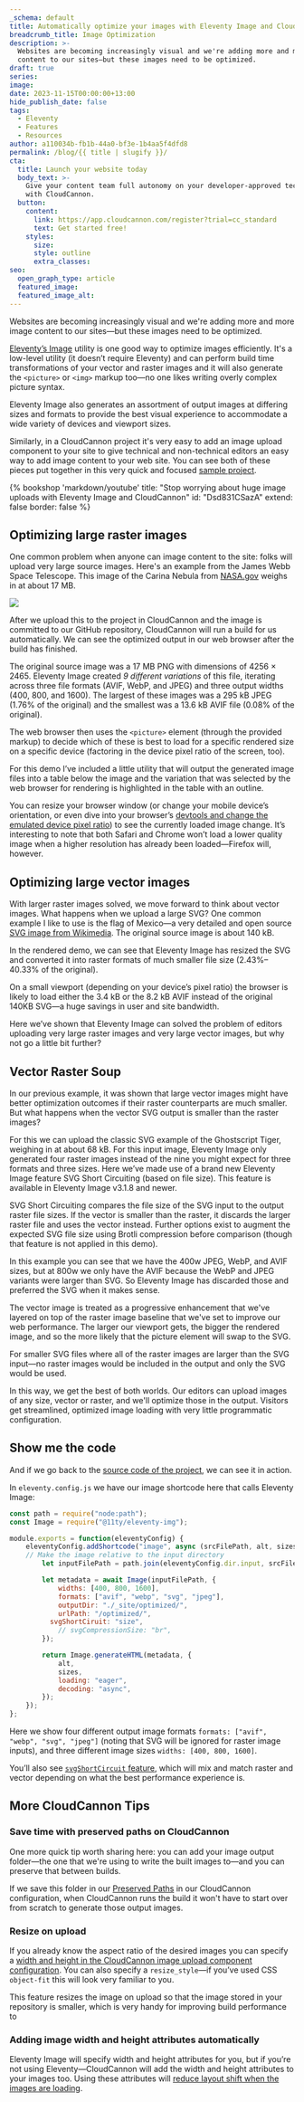 ```yaml
---
_schema: default
title: Automatically optimize your images with Eleventy Image and CloudCannon
breadcrumb_title: Image Optimization
description: >-
  Websites are becoming increasingly visual and we're adding more and more image
  content to our sites—but these images need to be optimized. 
draft: true
series:
image:
date: 2023-11-15T00:00:00+13:00
hide_publish_date: false
tags:
  - Eleventy
  - Features
  - Resources
author: a110034b-fb1b-44a0-bf3e-1b4aa5f4dfd8
permalink: /blog/{{ title | slugify }}/
cta:
  title: Launch your website today
  body_text: >-
    Give your content team full autonomy on your developer-approved tech stack
    with CloudCannon.
  button:
    content:
      link: https://app.cloudcannon.com/register?trial=cc_standard
      text: Get started free!
    styles:
      size:
      style: outline
      extra_classes:
seo:
  open_graph_type: article
  featured_image:
  featured_image_alt:
---
```

Websites are becoming increasingly visual and we're adding more and more image content to our sites—but these images need to be optimized.

[Eleventy’s Image](https://www.11ty.dev/docs/plugins/image/) utility is one good way to optimize images efficiently. It's a low-level utility (it doesn’t require Eleventy) and can perform build time transformations of your vector and raster images and it will also generate the `<picture>` or `<img>` markup too—no one likes writing overly complex picture syntax.

Eleventy Image also generates an assortment of output images at differing sizes and formats to provide the best visual experience to accommodate a wide variety of devices and viewport sizes.

Similarly, in a CloudCannon project it's very easy to add an image upload component to your site to give technical and non-technical editors an easy way to add image content to your web site. You can see both of these pieces put together in this very quick and focused [sample project](https://github.com/zachleat/demo-cloudcannon-image-optimization).

{% bookshop 'markdown/youtube' title: "Stop worrying about huge image uploads with Eleventy Image and CloudCannon" id: "Dsd831CSazA" extend: false border: false %}

## Optimizing large raster images

One common problem when anyone can image content to the site: folks will upload very large source images. Here's an example from the James Webb Space Telescope. This image of the Carina Nebula from [NASA.gov](http://nasa.gov/) weighs in at about 17 MB.

![](https://cc-dam.imgix.net/ONZw4QWeM9-1600.jpeg)

After we upload this to the project in CloudCannon and the image is committed to our GitHub repository, CloudCannon will run a build for us automatically. We can see the optimized output in our web browser after the build has finished.

The original source image was a 17 MB PNG with dimensions of 4256 × 2465. Eleventy Image created *9 different variations* of this file, iterating across three file formats (AVIF, WebP, and JPEG) and three output widths (400, 800, and 1600). The largest of these images was a 295 kB JPEG (1.76% of the original) and the smallest was a 13.6 kB AVIF file (0.08% of the original).

The web browser then uses the `<picture>` element (through the provided markup) to decide which of these is best to load for a specific rendered size on a specific device (factoring in the device pixel ratio of the screen, too).

For this demo I’ve included a little utility that will output the generated image files into a table below the image and the variation that was selected by the web browser for rendering is highlighted in the table with an outline.

You can resize your browser window (or change your mobile device’s orientation, or even dive into your browser’s [devtools and change the emulated device pixel ratio](https://developer.chrome.com/docs/devtools/device-mode/#dpr)) to see the currently loaded image change. It’s interesting to note that both Safari and Chrome won’t load a lower quality image when a higher resolution has already been loaded—Firefox will, however.

## Optimizing large vector images

With larger raster images solved, we move forward to think about vector images. What happens when we upload a large SVG? One common example I like to use is the flag of Mexico—a very detailed and open source [SVG image from Wikimedia](https://commons.wikimedia.org/wiki/File:Flag_of_Mexico.svg). The original source image is about 140 kB.

In the rendered demo, we can see that Eleventy Image has resized the SVG and converted it into raster formats of much smaller file size (2.43%–40.33% of the original).

On a small viewport (depending on your device’s pixel ratio) the browser is likely to load either the 3.4 kB or the 8.2 kB AVIF instead of the original 140KB SVG—a huge savings in user and site bandwidth.

Here we’ve shown that Eleventy Image can solved the problem of editors uploading very large raster images and very large vector images, but why not go a little bit further?

## Vector Raster Soup

In our previous example, it was shown that large vector images might have better optimization outcomes if their raster counterparts are much smaller. But what happens when the vector SVG output is smaller than the raster images?

For this we can upload the classic SVG example of the Ghostscript Tiger, weighing in at about 68 kB. For this input image, Eleventy Image only generated four raster images instead of the nine you might expect for three formats and three sizes. Here we’ve made use of a brand new Eleventy Image feature SVG Short Circuiting (based on file size). This feature is available in Eleventy Image v3.1.8 and newer.

SVG Short Circuiting compares the file size of the SVG input to the output raster file sizes. If the vector is smaller than the raster, it discards the larger raster file and uses the vector instead. Further options exist to augment the expected SVG file size using Brotli compression before comparison (though that feature is not applied in this demo).

In this example you can see that we have the 400w JPEG, WebP, and AVIF sizes, but at 800w we only have the AVIF because the WebP and JPEG variants were larger than SVG. So Eleventy Image has discarded those and preferred the SVG when it makes sense.

The vector image is treated as a progressive enhancement that we've layered on top of the raster image baseline that we've set to improve our web performance. The larger our viewport gets, the bigger the rendered image, and so the more likely that the picture element will swap to the SVG.

For smaller SVG files where all of the raster images are larger than the SVG input—no raster images would be included in the output and only the SVG would be used.

In this way, we get the best of both worlds. Our editors can upload images of any size, vector or raster, and we'll optimize those in the output. Visitors get streamlined, optimized image loading with very little programmatic configuration.

<!-- notionvc: bf55b902-993a-4829-b2db-946ba4118060 -->

## Show me the code

And if we go back to the [source code of the project](https://github.com/zachleat/demo-cloudcannon-image-optimization), we can see it in action.

In `eleventy.config.js` we have our image shortcode here that calls Eleventy Image:

```javascript
const path = require("node:path");
const Image = require("@11ty/eleventy-img");

module.exports = function(eleventyConfig) {
	eleventyConfig.addShortcode("image", async (srcFilePath, alt, sizes) => {
    // Make the image relative to the input directory
		let inputFilePath = path.join(eleventyConfig.dir.input, srcFilePath);

		let metadata = await Image(inputFilePath, {
			widths: [400, 800, 1600],
			formats: ["avif", "webp", "svg", "jpeg"],
			outputDir: "./_site/optimized/",
			urlPath: "/optimized/",
		  svgShortCiruit: "size",
			// svgCompressionSize: "br",
		});

		return Image.generateHTML(metadata, {
			alt,
			sizes,
			loading: "eager",
			decoding: "async",
		});
	});
};
```

Here we show four different output image formats `formats: ["avif", "webp", "svg", "jpeg"]` (noting that SVG will be ignored for raster image inputs), and three different image sizes `widths: [400, 800, 1600]`.

You’ll also see [`svgShortCircuit` feature](https://www.11ty.dev/docs/plugins/image/#skip-raster-formats-for-svg), which will mix and match raster and vector depending on what the best performance experience is.

## More CloudCannon Tips

### Save time with preserved paths on CloudCannon

One more quick tip worth sharing here: you can add your image output folder—the one that we're using to write the built images to—and you can preserve that between builds.

If we save this folder in our [Preserved Paths](https://cloudcannon.com/documentation/articles/caching-specific-folders-to-reduce-build-times/#preserved-paths) in our CloudCannon configuration, when CloudCannon runs the build it won't have to start over from scratch to generate those output images.

### Resize on upload

If you already know the aspect ratio of the desired images you can specify a [width and height in the CloudCannon image upload component configuration](https://cloudcannon.com/documentation/articles/using-upload-inputs-to-edit-your-data/#width). You can also specify a `resize_style`—if you’ve used CSS `object-fit` this will look very familiar to you.

This feature resizes the image on upload so that the image stored in your repository is smaller, which is very handy for improving build performance to

### Adding image width and height attributes automatically

Eleventy Image will specify width and height attributes for you, but if you’re not using Eleventy—CloudCannon will add the width and height attributes to your images too. Using these attributes will [reduce layout shift when the images are loading](https://developer.chrome.com/docs/lighthouse/best-practices/image-aspect-ratio/#check-the-images-width-and-height-attributes-in-the-html).

<!-- notionvc: a4da286a-ee0f-45e0-8915-31e49ff3a069 -->